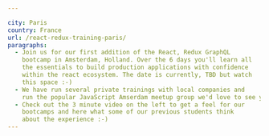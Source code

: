 ```yaml
---

city: Paris
country: France
url: /react-redux-training-paris/
paragraphs:
  - Join us for our first addition of the React, Redux GraphQL
    bootcamp in Amsterdam, Holland. Over the 6 days you'll learn all
    the essentials to build production applications with confidence
    within the react ecosystem. The date is currently, TBD but watch
    this space :-)
  - We have run several private trainings with local companies and
    run the popular JavaScript Amserdam meetup group we'd love to see you in the next one!
  - Check out the 3 minute video on the left to get a feel for our
    bootcamps and here what some of our previous students think
    about the experience :-)
---
```

